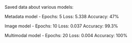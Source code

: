 Saved data about various models:

Metadata model - 
Epochs: 5
Loss: 5.338
Accuracy: 47%

Image model - 
Epochs: 10
Loss: 0.037
Accuracy: 99.3%

Multimodal model - 
Epochs: 20
Loss: 0.004
Accuracy: 100%